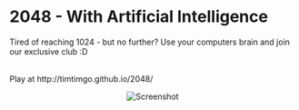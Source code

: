 # 2048 - With Artificial Intelligence

Tired of reaching 1024 - but no further? Use your computers brain and join our exclusive club :D <br/><br/>

<p>Play at http://timtimgo.github.io/2048/</p>


<p align="center">
  <img src="http://i.imgur.com/lK2Q4jm.png?1" alt="Screenshot"/>
</p>

